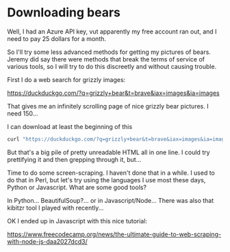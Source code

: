 # Downloading bears

Well, I had an Azure API key, vut apparently my free account ran out, and I need to pay 25 dollars for a month.

So I'll try some less advanced methods for getting my pictures of bears. Jeremy did say there were methods that break the terms of service of various tools, so I will try to do this discreetly and without causing trouble.

First I do a web search for grizzly images:

https://duckduckgo.com/?q=grizzly+bear&t=brave&iax=images&ia=images

That gives me an infinitely scrolling page of nice grizzly bear pictures. I need 150...

I can download at least the beginning of this 

```bash
curl "https://duckduckgo.com/?q=grizzly+bear&t=brave&iax=images&ia=images" > gri.html
```

But that's a big pile of pretty unreadable HTML all in one line. I could try prettifying it and then grepping through it, but...

Time to do some screen-scraping. I haven't done that in a while. I used to do that in Perl, but let's try using the languages I use most these days, Python or Javascript. What are some good tools?

In Python... BeautifulSoup?... or in Javascript/Node... There was also that kibitzr tool I played with recently...

OK I ended up in Javascript with this nice tutorial:

https://www.freecodecamp.org/news/the-ultimate-guide-to-web-scraping-with-node-js-daa2027dcd3/


